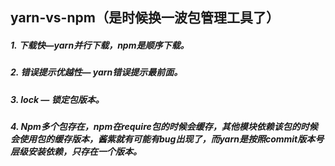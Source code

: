 ## yarn-vs-npm（是时候换一波包管理工具了）

##### 1. 下载快—yarn并行下载，npm是顺序下载。
##### 2. 错误提示优越性— yarn错误提示最前面。
##### 3. lock — 锁定包版本。
##### 4. Npm多个包存在，npm在require包的时候会缓存，其他模块依赖该包的时候会使用包的缓存版本，酱紫就有可能有bug出现了，而yarn是按照commit版本号层级安装依赖，只存在一个版本。
